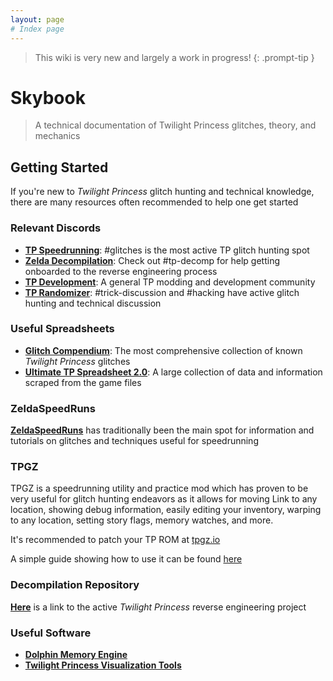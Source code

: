 ```yaml
---
layout: page
# Index page
---
```


> This wiki is very new and largely a work in progress!
{: .prompt-tip }

# Skybook

> A technical documentation of Twilight Princess glitches, theory, and mechanics

## Getting Started

If you're new to *Twilight Princess* glitch hunting and technical knowledge, there are many resources often recommended to help one get started

### Relevant Discords

- **[TP Speedrunning](https://discord.gg/tp)**: #glitches is the most active TP glitch hunting spot
- **[Zelda Decompilation](https://discord.gg/s4xJhfxP)**: Check out #tp-decomp for help getting onboarded to the reverse engineering process
- **[TP Development](https://discord.gg/vfGcUfJt)**: A general TP modding and development community
- **[TP Randomizer](https://discord.gg/tprandomizer)**: #trick-discussion and #hacking have active glitch hunting and technical discussion

### Useful Spreadsheets

- **[Glitch Compendium](https://docs.google.com/spreadsheets/d/1tJTdgizoVKdB8btwpWIuptvra-zA-nQVZPg3xMfhRwo)**: The most comprehensive collection of known *Twilight Princess* glitches
- **[Ultimate TP Spreadsheet 2.0](https://docs.google.com/spreadsheets/d/1k0NTuDiIaNBX5rRj13oLQvTntA9qR1p7i3H6dElabPg)**: A large collection of data and information scraped from the game files

### ZeldaSpeedRuns

**[ZeldaSpeedRuns](https://www.zeldaspeedruns.com/tp/)** has traditionally been the main spot for information and tutorials on glitches and techniques useful for speedrunning

### TPGZ

TPGZ is a speedrunning utility and practice mod which has proven to be very useful for glitch hunting endeavors as it allows for moving Link to any location, showing debug information, easily editing your inventory, warping to any location, setting story flags, memory watches, and more.

It's recommended to patch your TP ROM at [tpgz.io](https://tpgz.io)

A simple guide showing how to use it can be found [here](https://github.com/zsrtp/tpgz)

### Decompilation Repository

**[Here](https://github.com/zeldaret/tp)** is a link to the active *Twilight Princess* reverse engineering project

### Useful Software

- **[Dolphin Memory Engine](https://github.com/aldelaro5/dolphin-memory-engine)**
- **[Twilight Princess Visualization Tools](https://github.com/zcanann/TwilightPrincessVisualizationTools)**
